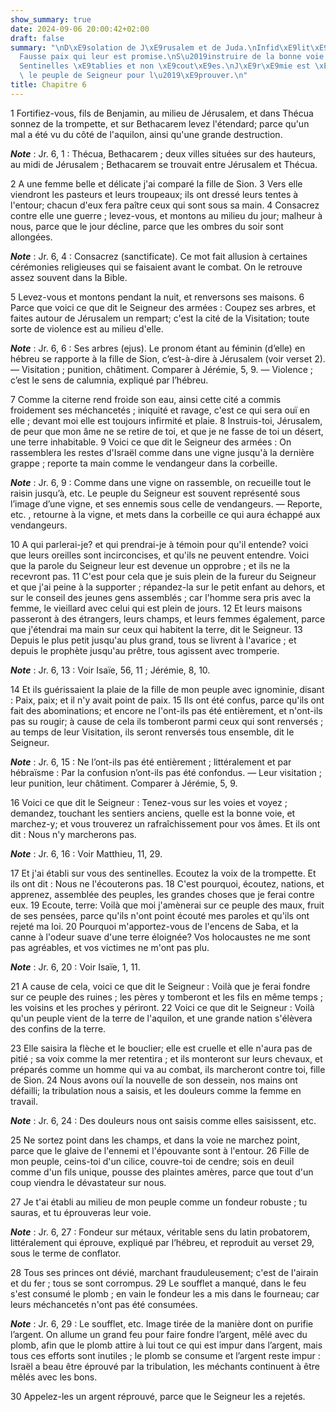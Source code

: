 ```yaml
---
show_summary: true
date: 2024-09-06 20:00:42+02:00
draft: false
summary: "\nD\xE9solation de J\xE9rusalem et de Juda.\nInfid\xE9lit\xE9 des Juifs.\n\
  Fausse paix qui leur est promise.\nS\u2019instruire de la bonne voie ; et y marcher.\n\
  Sentinelles \xE9tablies et non \xE9cout\xE9es.\nJ\xE9r\xE9mie est \xE9tabli sur\
  \ le peuple de Seigneur pour l\u2019\xE9prouver.\n"
title: Chapitre 6
---
```





1 Fortifiez-vous, fils de Benjamin, au milieu de Jérusalem, et dans Thécua sonnez de la trompette, et sur Bethacarem levez l'étendard; parce qu'un mal a été vu du côté de l'aquilon, ainsi qu'une grande destruction.

***Note*** :  Jr. 6, 1 : Thécua, Bethacarem ; deux villes situées sur des hauteurs, au midi de Jérusalem ; Bethacarem se trouvait entre Jérusalem et Thécua.

2 A une femme belle et délicate j'ai comparé la fille de Sion. 3 Vers elle viendront les pasteurs et leurs troupeaux; ils ont dressé leurs tentes à l'entour; chacun d'eux fera paître ceux qui sont sous sa main. 4 Consacrez contre elle une guerre ; levez-vous, et montons au milieu du jour; malheur à nous, parce que le jour décline, parce que les ombres du soir sont allongées.

***Note*** :  Jr. 6, 4 : Consacrez (sanctificate). Ce mot fait allusion à certaines cérémonies religieuses qui se faisaient avant le combat. On le retrouve assez souvent dans la Bible.

5 Levez-vous et montons pendant la nuit, et renversons ses maisons. 6 Parce que voici ce que dit le Seigneur des armées : Coupez ses arbres, et faites autour de Jérusalem un rempart; c'est la cité de la Visitation; toute sorte de violence est au milieu d'elle.

***Note*** :  Jr. 6, 6 : Ses arbres (ejus). Le pronom étant au féminin (d’elle) en hébreu se rapporte à la fille de Sion, c’est-à-dire à Jérusalem (voir verset 2). ― Visitation ; punition, châtiment. Comparer à Jérémie, 5, 9. ― Violence ; c’est le sens de calumnia, expliqué par l’hébreu.

7 Comme la citerne rend froide son eau, ainsi cette cité a commis froidement ses méchancetés ; iniquité et ravage, c'est ce qui sera ouï en elle ; devant moi elle est toujours infirmité et plaie. 8 Instruis-toi, Jérusalem, de peur que mon âme ne se retire de toi, et que je ne fasse de toi un désert, une terre inhabitable. 9 Voici ce que dit le Seigneur des armées : On rassemblera les restes d'Israël comme dans une vigne jusqu'à la dernière grappe ; reporte ta main comme le vendangeur dans la corbeille.

***Note*** :  Jr. 6, 9 : Comme dans une vigne on rassemble, on recueille tout le raisin jusqu’à, etc. Le peuple du Seigneur est souvent représenté sous l’image d’une vigne, et ses ennemis sous celle de vendangeurs. ― Reporte, etc. , retourne à la vigne, et mets dans la corbeille ce qui aura échappé aux vendangeurs.


10 A qui parlerai-je? et qui prendrai-je à témoin pour qu'il entende? voici que leurs oreilles sont incirconcises, et qu'ils ne peuvent entendre. Voici que la parole du Seigneur leur est devenue un opprobre ; et ils ne la recevront pas. 11 C'est pour cela que je suis plein de la fureur du Seigneur et que j'ai peine à la supporter ; répandez-la sur le petit enfant au dehors, et sur le conseil des jeunes gens assemblés ; car l'homme sera pris avec la femme, le vieillard avec celui qui est plein de jours. 12 Et leurs maisons passeront à des étrangers, leurs champs, et leurs femmes également, parce que j'étendrai ma main sur ceux qui habitent la terre, dit le Seigneur. 13 Depuis le plus petit jusqu'au plus grand, tous se livrent à l'avarice ; et depuis le prophète jusqu'au prêtre, tous agissent avec tromperie.

***Note*** :  Jr. 6, 13 : Voir Isaïe, 56, 11 ; Jérémie, 8, 10.

14 Et ils guérissaient la plaie de la fille de mon peuple avec ignominie, disant : Paix, paix; et il n'y avait point de paix. 15 Ils ont été confus, parce qu'ils ont fait des abominations; et encore ne l'ont-ils pas été entièrement, et n'ont-ils pas su rougir; à cause de cela ils tomberont parmi ceux qui sont renversés ; au temps de leur Visitation, ils seront renversés tous ensemble, dit le Seigneur.

***Note*** :  Jr. 6, 15 : Ne l’ont-ils pas été entièrement ; littéralement et par hébraïsme : Par la confusion n’ont-ils pas été confondus. ― Leur visitation ; leur punition, leur châtiment. Comparer à Jérémie, 5, 9.


16 Voici ce que dit le Seigneur : Tenez-vous sur les voies et voyez ; demandez, touchant les sentiers anciens, quelle est la bonne voie, et marchez-y; et vous trouverez un rafraîchissement pour vos âmes. Et ils ont dit : Nous n'y marcherons pas.

***Note*** :  Jr. 6, 16 : Voir Matthieu, 11, 29.

17 Et j'ai établi sur vous des sentinelles. Ecoutez la voix de la trompette. Et ils ont dit : Nous ne l'écouterons pas. 18 C'est pourquoi, écoutez, nations, et apprenez, assemblée des peuples, les grandes choses que je ferai contre eux. 19 Ecoute, terre: Voilà que moi j'amènerai sur ce peuple des maux, fruit de ses pensées, parce qu'ils n'ont point écouté mes paroles et qu'ils ont rejeté ma loi. 20 Pourquoi m'apportez-vous de l'encens de Saba, et la canne à l'odeur suave d'une terre éloignée? Vos holocaustes ne me sont pas agréables, et vos victimes ne m'ont pas plu.

***Note*** :  Jr. 6, 20 : Voir Isaïe, 1, 11.

21 A cause de cela, voici ce que dit le Seigneur : Voilà que je ferai fondre sur ce peuple des ruines ; les pères y tomberont et les fils en même temps ; les voisins et les proches y périront. 22 Voici ce que dit le Seigneur : Voilà qu'un peuple vient de la terre de l'aquilon, et une grande nation s'élèvera des confins de la terre.


23 Elle saisira la flèche et le bouclier; elle est cruelle et elle n'aura pas de pitié ; sa voix comme la mer retentira ; et ils monteront sur leurs chevaux, et préparés comme un homme qui va au combat, ils marcheront contre toi, fille de Sion. 24 Nous avons ouï la nouvelle de son dessein, nos mains ont défailli; la tribulation nous a saisis, et les douleurs comme la femme en travail.

***Note*** :  Jr. 6, 24 : Des douleurs nous ont saisis comme elles saisissent, etc.

25 Ne sortez point dans les champs, et dans la voie ne marchez point, parce que le glaive de l'ennemi et l'épouvante sont à l'entour. 26 Fille de mon peuple, ceins-toi d'un cilice, couvre-toi de cendre; sois en deuil comme d'un fils unique, pousse des plaintes amères, parce que tout d'un coup viendra le dévastateur sur nous.


27 Je t'ai établi au milieu de mon peuple comme un fondeur robuste ; tu sauras, et tu éprouveras leur voie.

***Note*** :  Jr. 6, 27 : Fondeur sur métaux, véritable sens du latin probatorem, littéralement qui éprouve, expliqué par l’hébreu, et reproduit au verset 29, sous le terme de conflator.

28 Tous ses princes ont dévié, marchant frauduleusement; c'est de l'airain et du fer ; tous se sont corrompus. 29 Le soufflet a manqué, dans le feu s'est consumé le plomb ; en vain le fondeur les a mis dans le fourneau; car leurs méchancetés n'ont pas été consumées.

***Note*** :  Jr. 6, 29 : Le soufflet, etc. Image tirée de la manière dont on purifie l’argent. On allume un grand feu pour faire fondre l’argent, mêlé avec du plomb, afin que le plomb attire à lui tout ce qui est impur dans l’argent, mais tous ces efforts sont inutiles ; le plomb se consume et l’argent reste impur : Israël a beau être éprouvé par la tribulation, les méchants continuent à être mêlés avec les bons.

30 Appelez-les un argent réprouvé, parce que le Seigneur les a rejetés.

